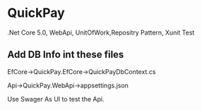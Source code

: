 # QuickPay

.Net Core 5.0, WebApi, UnitOfWork,Repositry Pattern, Xunit Test

Add DB Info int these files
----------------------------------
EfCore->QuickPay.EfCore->QuickPayDbContext.cs

Api->QuickPay.WebApi->appsettings.json

Use Swager As UI to test the Api.
